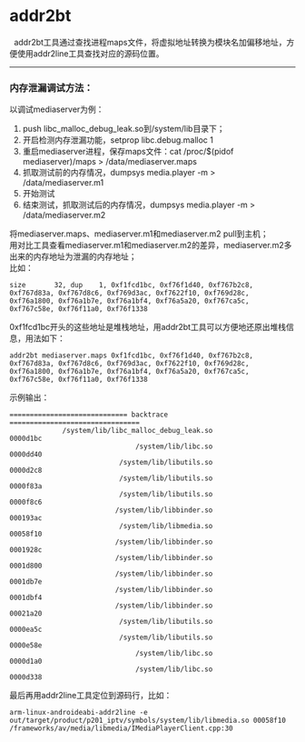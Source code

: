 # addr2bt
&nbsp;&nbsp;addr2bt工具通过查找进程maps文件，将虚拟地址转换为模块名加偏移地址，方便使用addr2line工具查找对应的源码位置。
  
***
### 内存泄漏调试方法：
以调试mediaserver为例：
1. push libc_malloc_debug_leak.so到/system/lib目录下；
2. 开启检测内存泄漏功能，setprop libc.debug.malloc 1
3. 重启mediaserver进程，保存maps文件：cat /proc/$(pidof mediaserver)/maps > /data/mediaserver.maps
4. 抓取测试前的内存情况，dumpsys media.player -m > /data/mediaserver.m1
5. 开始测试
6. 结束测试，抓取测试后的内存情况，dumpsys media.player -m > /data/mediaserver.m2

将mediaserver.maps、mediaserver.m1和mediaserver.m2 pull到主机；  
用对比工具查看mediaserver.m1和mediaserver.m2的差异，mediaserver.m2多出来的内存地址为泄漏的内存地址；  
比如：
```
size       32, dup    1, 0xf1fcd1bc, 0xf76f1d40, 0xf767b2c8, 0xf767d83a, 0xf767d8c6, 0xf769d3ac, 0xf7622f10, 0xf769d28c, 0xf76a1800, 0xf76a1b7e, 0xf76a1bf4, 0xf76a5a20, 0xf767ca5c, 0xf767c58e, 0xf76f11a0, 0xf76f1338
```

0xf1fcd1bc开头的这些地址是堆栈地址，用addr2bt工具可以方便地还原出堆栈信息，用法如下：
```
addr2bt mediaserver.maps 0xf1fcd1bc, 0xf76f1d40, 0xf767b2c8, 0xf767d83a, 0xf767d8c6, 0xf769d3ac, 0xf7622f10, 0xf769d28c, 0xf76a1800, 0xf76a1b7e, 0xf76a1bf4, 0xf76a5a20, 0xf767ca5c, 0xf767c58e, 0xf76f11a0, 0xf76f1338
```
示例输出：
```
============================= backtrace ================================
             /system/lib/libc_malloc_debug_leak.so              0000d1bc
                               /system/lib/libc.so              0000dd40
                           /system/lib/libutils.so              0000d2c8
                           /system/lib/libutils.so              0000f83a
                           /system/lib/libutils.so              0000f8c6
                          /system/lib/libbinder.so              000193ac
                           /system/lib/libmedia.so              00058f10
                          /system/lib/libbinder.so              0001928c
                          /system/lib/libbinder.so              0001d800
                          /system/lib/libbinder.so              0001db7e
                          /system/lib/libbinder.so              0001dbf4
                          /system/lib/libbinder.so              00021a20
                           /system/lib/libutils.so              0000ea5c
                           /system/lib/libutils.so              0000e58e
                               /system/lib/libc.so              0000d1a0
                               /system/lib/libc.so              0000d338

```
最后再用addr2line工具定位到源码行，比如：
```
arm-linux-androideabi-addr2line -e out/target/product/p201_iptv/symbols/system/lib/libmedia.so 00058f10
/frameworks/av/media/libmedia/IMediaPlayerClient.cpp:30
```

